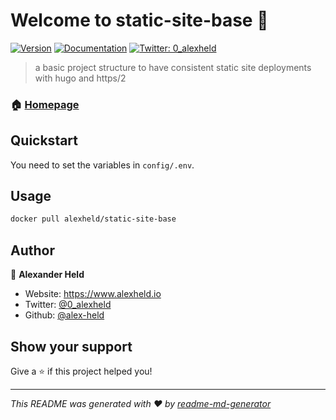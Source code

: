 # Welcome to static-site-base 👋

[![Version](https://img.shields.io/npm/v/static-site-container.svg)](https://www.npmjs.com/package/static-site-container)
[![Documentation](https://img.shields.io/badge/documentation-yes-brightgreen.svg)](https://static-site-container.docs.alexhe)
[![Twitter: 0\_alexheld](https://img.shields.io/twitter/follow/0\_alexheld.svg?style=social)](https://twitter.com/0\_alexheld)

> a basic project structure to have consistent static site deployments with hugo and https/2

### 🏠 [Homepage](https://static-site-container.docs.alexheld.io)

## Quickstart

You need to set the variables in `config/.env`.

## Usage

```sh
docker pull alexheld/static-site-base
```

## Author

👤 **Alexander Held**

* Website: <https://www.alexheld.io>
* Twitter: [@0\_alexheld](https://twitter.com/0\_alexheld)
* Github: [@alex-held](https://github.com/alex-held)

## Show your support

Give a ⭐️ if this project helped you!

***
_This README was generated with ❤️ by [readme-md-generator](https://github.com/kefranabg/readme-md-generator)_
